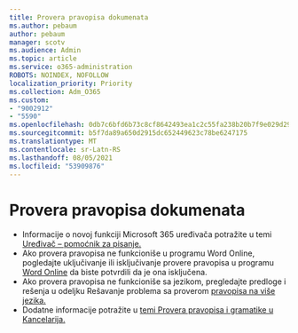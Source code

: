```yaml
---
title: Provera pravopisa dokumenata
ms.author: pebaum
author: pebaum
manager: scotv
ms.audience: Admin
ms.topic: article
ms.service: o365-administration
ROBOTS: NOINDEX, NOFOLLOW
localization_priority: Priority
ms.collection: Adm_O365
ms.custom:
- "9002912"
- "5590"
ms.openlocfilehash: 0db7c6bfd6b73c8cf8642493ea1c2c55fa238b20b7f9e029d290339b9b30c126
ms.sourcegitcommit: b5f7da89a650d2915dc652449623c78be6247175
ms.translationtype: MT
ms.contentlocale: sr-Latn-RS
ms.lasthandoff: 08/05/2021
ms.locfileid: "53909876"
---
```

# <a name="spell-check-documents"></a>Provera pravopisa dokumenata

- Informacije o novoj funkciji Microsoft 365 uređivača potražite u temi [Uređivač – pomoćnik za pisanje.](https://support.office.com/article/microsoft-editor-checks-grammar-and-more-in-documents-mail-and-the-web-91ecbe1b-d021-4e9e-a82e-abc4cd7163d7)
- Ako provera pravopisa ne funkcioniše u programu Word Online, pogledajte uključivanje ili isključivanje provere pravopisa u programu [Word Online](https://support.office.com/article/Turn-spell-check-on-or-off-in-Word-Online-fe0b5644-10e6-4e61-b661-441bff362a84) da biste potvrdili da je ona isključena.
- Ako provera pravopisa ne funkcioniše sa jezikom, pregledajte predloge i rešenja u odeljku Rešavanje problema sa proverom [pravopisa na više jezika.](https://support.office.com/article/troubleshoot-checking-spelling-and-grammar-in-multiple-languages-b887ad70-b15a-43f4-89bb-a41d18026e20)
- Dodatne informacije potražite u [temi Provera pravopisa i gramatike u Kancelarija.](https://support.office.com/article/check-spelling-and-grammar-in-office-5cdeced7-d81d-47de-9096-efd0ee909227)
